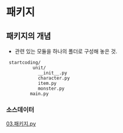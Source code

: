 # 패키지

## 패키지의 개념
- 관련 있는 모듈을 하나의 폴더로 구성해 놓은 것.
```shell
 startcoding/
          unit/
            __init__.py
            character.py
            item.py
            monster.py
         main.py
```
### 소스데이터
[03.패키지.py](../startcoding/)
